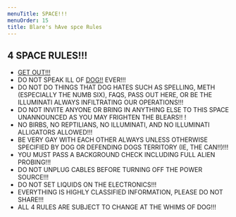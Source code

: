 ```yaml
---
menuTitle: SPACE!!!
menuOrder: 15
title: Blare's hAve spce Rules
---
```


## 4 SPACE RULES!!!

* [GET OUT!!!](https://www.facebook.com/groups/1306565279495462/)
* DO NOT SPEAK ILL OF [DOG!!](https://www.facebook.com/DOG-Of-The-Babble-106974307346308) EVER!!!
* DO NOT DO THINGS THAT DOG HATES SUCH AS SPELLING, METH (ESPECIALLY THE NUMB SIX), FAQS, PASS OUT HERE, OR BE THE ILLUMINATI ALWAYS INFILTRATING OUR OPERATIONS!!! 
* DO NOT INVITE ANYONE OR BRING IN ANYTHING ELSE TO THIS SPACE UNANNOUNCED AS YOU MAY FRIGHTEN THE BLEARS!! !
* NO BIRBS, NO REPTILIANS, NO ILLUMINATI, AND NO ILLUMINATI ALLIGATORS ALLOWED!!!
* BE VERY GAY WITH EACH OTHER ALWAYS UNLESS OTHERWISE SPECIFIED BY DOG OR DEFENDING DOGS TERRITORY (IE, THE CAN!!)!!!
* YOU MUST PASS A BACKGROUND CHECK INCLUDING FULL ALIEN PROBING!!!
* DO NOT UNPLUG CABLES BEFORE TURNING OFF THE POWER SOURCE!!!
* DO NOT SET LIQUIDS ON THE ELECTRONICS!!!
* EVERYTHING IS HIGHLY CLASSIFIED INFORMATION, PLEASE DO NOT SHARE!!!
* ALL 4 RULES ARE SUBJECT TO CHANGE AT THE WHIMS OF DOG!!!

